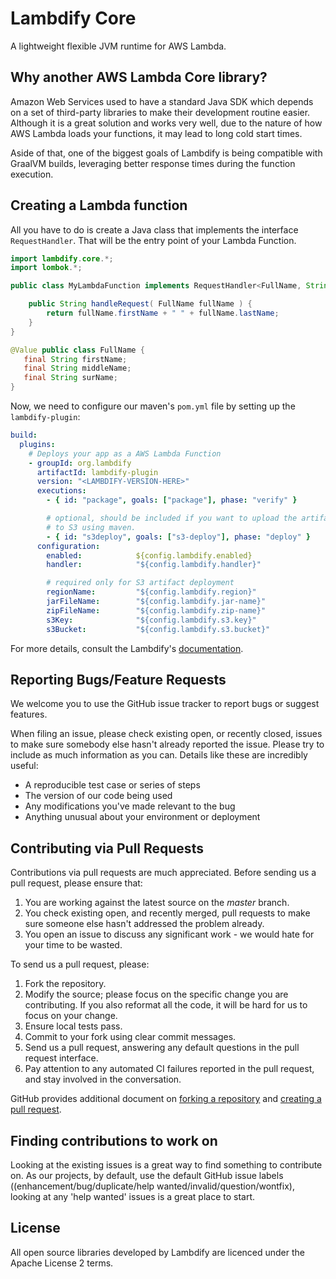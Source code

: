# Lambdify Core
A lightweight flexible JVM runtime for AWS Lambda.

## Why another AWS Lambda Core library?
Amazon Web Services used to have a standard Java SDK which depends on a set of third-party libraries to make their
development routine easier. Although it is a great solution and works very well, due to the nature of how AWS Lambda
loads your functions, it may lead to long cold start times.

Aside of that, one of the biggest goals of Lambdify is being compatible with GraalVM builds, leveraging better
response times during the function execution.

## Creating a Lambda function
All you have to do is create a Java class that implements the interface `RequestHandler`. That
will be the entry point of your Lambda Function.

```java
import lambdify.core.*;
import lombok.*;

public class MyLambdaFunction implements RequestHandler<FullName, String> {

    public String handleRequest( FullName fullName ) {
        return fullName.firstName + " " + fullName.lastName;
    }
}

@Value public class FullName {
   final String firstName;
   final String middleName;
   final String surName;
}
```

Now, we need to configure our maven's `pom.yml` file by setting up the `lambdify-plugin`:
```yml
build:
  plugins:
    # Deploys your app as a AWS Lambda Function
    - groupId: org.lambdify
      artifactId: lambdify-plugin
      version: "<LAMBDIFY-VERSION-HERE>"
      executions:
        - { id: "package", goals: ["package"], phase: "verify" }

        # optional, should be included if you want to upload the artifact
        # to S3 using maven.
        - { id: "s3deploy", goals: ["s3-deploy"], phase: "deploy" }
      configuration:
        enabled:            ${config.lambdify.enabled}
        handler:            "${config.lambdify.handler}"

        # required only for S3 artifact deployment
        regionName:         "${config.lambdify.region}"
        jarFileName:        "${config.lambdify.jar-name}"
        zipFileName:        "${config.lambdify.zip-name}"
        s3Key:              "${config.lambdify.s3.key}"
        s3Bucket:           "${config.lambdify.s3.bucket}"
```

For more details, consult the Lambdify's [documentation](https://github.com/lambdify/lambdify).

## Reporting Bugs/Feature Requests

We welcome you to use the GitHub issue tracker to report bugs or suggest features.

When filing an issue, please check existing open, or recently closed, issues to make sure somebody else hasn't already
reported the issue. Please try to include as much information as you can. Details like these are incredibly useful:

* A reproducible test case or series of steps
* The version of our code being used
* Any modifications you've made relevant to the bug
* Anything unusual about your environment or deployment


## Contributing via Pull Requests
Contributions via pull requests are much appreciated. Before sending us a pull request, please ensure that:

1. You are working against the latest source on the *master* branch.
2. You check existing open, and recently merged, pull requests to make sure someone else hasn't addressed the problem already.
3. You open an issue to discuss any significant work - we would hate for your time to be wasted.

To send us a pull request, please:

1. Fork the repository.
2. Modify the source; please focus on the specific change you are contributing. If you also reformat all the code, it will be hard for us to focus on your change.
3. Ensure local tests pass.
4. Commit to your fork using clear commit messages.
5. Send us a pull request, answering any default questions in the pull request interface.
6. Pay attention to any automated CI failures reported in the pull request, and stay involved in the conversation.

GitHub provides additional document on [forking a repository](https://help.github.com/articles/fork-a-repo/) and
[creating a pull request](https://help.github.com/articles/creating-a-pull-request/).


## Finding contributions to work on
Looking at the existing issues is a great way to find something to contribute on. As our projects, by default, use the default GitHub issue labels ((enhancement/bug/duplicate/help wanted/invalid/question/wontfix), looking at any 'help wanted' issues is a great place to start.

## License
All open source libraries developed by Lambdify are licenced under the Apache License 2 terms.

